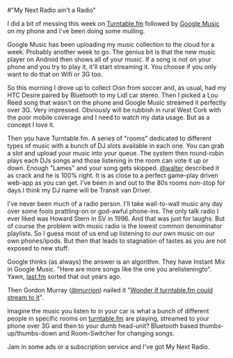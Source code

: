 #"My Next Radio ain't a Radio"


 I did a bit of messing this week on <a href="http://Turntable.fm">Turntable.fm</a> followed by <a href="http://music.google.com">Google Music</a> on my phone and I&#39;ve been doing some mulling.<p /><div>Google Music has been uploading my music collection to the cloud for a week. Probably another week to go. The genius bit is that the new music player on Android then shows all of your music. If a song is not on your phone and you try to play it, it&#39;ll start streaming it. You choose if you only want to do that on Wifi or 3G too.<p /><div>So this morning I drove up to collect Oisn from soccer and, as usual, had my HTC Desire paired by Bluetooth to my Lidl car stereo. Then I picked a Lou Reed song that wasn&#39;t on the phone and Google Music streamed it perfectly over 3G. Very impressed. Obviously will be rubbish in rural West Cork with the poor mobile coverage and I need to watch my data usage. But as a concept I love it.</div> <p /><div>Then you have Turntable.fm. A series of &quot;rooms&quot; dedicated to different types of music with a bunch of DJ slots available in each one. You can grab a slot and upload your music into your queue. The system then round-robin plays each DJs songs and those listening in the room can vote it up or down. Enough &quot;Lames&quot; and your song gets skipped. <a href="http://twitter.com/walter">@walter</a> described it as crack and he is 100% right. It is as close to a perfect game-play driven web-app as you can get. I&#39;ve been in and out to the 80s rooms non-stop for days.I think my DJ name will be Transit van Driver.</div> <p /><div>I&#39;ve never been much of a radio person. I&#39;ll take wall-to-wall music any day over some fools prattling-on or god-awful phone-ins. The only talk radio I ever liked was Howard Stern in SV in 1996. And that was just for laughs. But of course the problem with music radio is the lowest common denominator playlists. So I guess most of us end up listening to our own music on our own phones/ipods. But then that leads to stagnation of tastes as you are not exposed to new stuff.</div> <p /><div>Google thinks (as always) the answer is an algorithm. They have Instant Mix in Google Music. &quot;Here are more songs like the one you arelisteningto&quot;. Yawn, <a href="http://last.fm">last.fm</a> sorted that out years ago.<br /> <p /><div>Then Gordon Murray (<a href="https://twitter.com/#!/murrion">@murrion</a>) nailed it &quot;<a href="https://twitter.com/#!/murrion/status/79517724014944257">Wonder if turntable.fm could stream to it</a>&quot;.</div> <p /><div>Imagine the music you listen to in your car is what a bunch of different people in specific rooms on <a href="http://turntable.fm">turntable.fm</a> are playing, streamed to your phone over 3G and then to your dumb head-unit? Bluetooth based thumbs-up/thumbs-down and Room-Switcher for changing songs.</div> <p /><div>Jam in some ads or a subscription service and I&#39;ve got My Next Radio.</div></div></div>
 